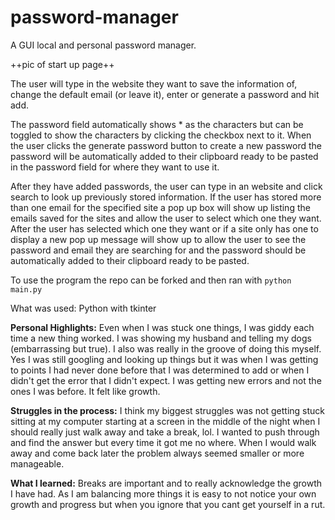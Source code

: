 # password-manager

A GUI local and personal password manager.

++pic of start up page++

The user will type in the website they want to save the information of, change the default email (or leave it), enter or generate a password and hit add. 

The password field automatically shows * as the characters but can be toggled to show the characters by clicking the checkbox next to it. When the user clicks the generate password button to create a new password the password will be automatically added to their clipboard ready to be pasted in the password field for where they want to use it. 

After they have added passwords, the user can type in an website and click search to look up previously stored information. If the user has stored more than one email for the specified site a pop up box will show up listing the emails saved for the sites and allow the user to select which one they want. After the user has selected which one they want or if a site only has one to display a new pop up message will show up to allow the user to see the password and email they are searching for and the password should be automatically added to their clipboard ready to be pasted.


To use the program the repo can be forked and then ran with `python main.py`

What was used: Python with tkinter

**Personal Highlights:**
Even when I was stuck one things, I was giddy each time a new thing worked. I was showing my husband and telling my dogs (embarrassing but true). I also was really in the groove of doing this myself. Yes I was still googling and looking up things but it was when I was getting to points I had never done before that I was determined to add or when I didn't get the error that I didn't expect. I was getting new errors and not the ones I was before. It felt like growth.

**Struggles in the process:**
I think my biggest struggles was not getting stuck sitting at my computer starting at a screen in the middle of the night when I should really just walk away and take a break, lol. I wanted to push through and find the answer but every time it got me no where. When I would walk away and come back later the problem always seemed smaller or more manageable.

**What I learned:**
Breaks are important and to really acknowledge the growth I have had. As I am balancing more things it is easy to not notice your own growth and progress but when you ignore that you cant get yourself in a rut.